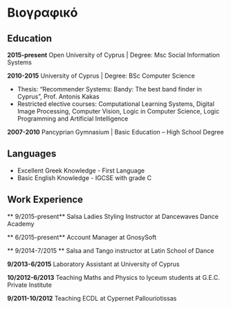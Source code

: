 # Βιογραφικό

## Education

**2015-present** Open University of Cyprus | Degree: Msc Social Information Systems

**2010-2015** University of Cyprus | Degree: BSc Computer Science 

*	Thesis: “Recommender Systems: Bandy: The best band finder in Cyprus”, Prof. Antonis Kakas
*	Restricted elective courses: Computational Learning Systems, Digital Image Processing, Computer Vision, Logic in Computer Science, Logic Programming and Artificial Intelligence

**2007-2010** Pancyprian Gymnasium | Basic Education – High School Degree

## Languages

*	 Excellent Greek Knowledge - First Language
*	 Basic English Knowledge - IGCSE with grade C


## Work Experience

** 9/2015-present** Salsa Ladies Styling Instructor at Dancewaves Dance Academy

** 6/2015-present** Account Manager at GnosySoft

** 9/2014-7/2015 **  Salsa and Tango instructor at Latin School of Dance 

**9/2013-6/2015** Laboratory Assistant at University of Cyprus

**10/2012-6/2013**  Teaching Maths and Physics to lyceum students at G.E.C. Private Institute

**9/2011-10/2012** Teaching ECDL at Cypernet Pallouriotissas


